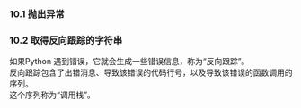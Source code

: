 ### 10.1 抛出异常

### 10.2 取得反向跟踪的字符串
如果Python 遇到错误，它就会生成一些错误信息，称为“反向跟踪”。<br>
反向跟踪包含了出错消息、导致该错误的代码行号，以及导致该错误的函数调用的序列。<br>
这个序列称为“调用栈”。<br>


